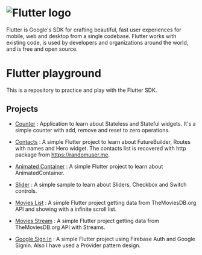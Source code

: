 # ![Flutter logo][]

Flutter is Google's SDK for crafting beautiful, fast user experiences for
mobile, web and desktop from a single codebase. Flutter works with existing
code, is used by developers and organizations around the world, and is free
and open source.

# Flutter playground
This is a repository to practice and play with the Flutter SDK.

## Projects

* [Counter](https://github.com/ach4m0/flutter-playground/tree/master/counter) : Application to learn about Stateless and Stateful widgets. It's a simple counter with add, remove and reset to zero operations.

* [Contacts](https://github.com/ach4m0/flutter-playground/tree/master/contacts) : A simple Flutter project to learn about FutureBuilder, Routes with names and Hero widget. The contacts list is recovered with http package from https://randomuser.me.

* [Animated Container](https://github.com/ach4m0/flutter-playground/tree/master/animated_container) : A simple Flutter project to learn about AnimatedContainer.

* [Slider](https://github.com/ach4m0/flutter-playground/tree/master/sliders) : A simple sample to learn about Sliders, Checkbox and Switch controls.

* [Movies List](https://github.com/ach4m0/flutter-playground/tree/master/movies_list) : A simple Flutter project getting data from TheMoviesDB.org API and showing with a infinite scroll list.

* [Movies Stream](https://github.com/ach4m0/flutter-playground/tree/master/movies_stream) : A simple Flutter project getting data from TheMoviesDB.org API with Streams.

* [Google Sign In](https://github.com/ach4m0/flutter-playground/tree/master/google_signin) : A simple Flutter project using Firebase Auth and Google Signin. Also I have used a Provider pattern design.

[Flutter logo]: https://flutter.dev/assets/flutter-lockup-4cb0ee072ab312e59784d9fbf4fb7ad42688a7fdaea1270ccf6bbf4f34b7e03f.svg